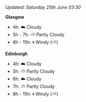 *Updated: Saturday 25th June 03:30*

**Glasgow**

* 4h: :cloud: Cloudy
* 5h - 7h: :partly_sunny: Partly Cloudy
* 8h - 15h: :cyclone: Windy (:partly_sunny:)

**Edinburgh**

* 4h: :cloud: Cloudy
* 5h: :partly_sunny: Partly Cloudy
* 6h: :cloud: Cloudy
* 7h: :partly_sunny: Partly Cloudy
* 8h - 15h: :cyclone: Windy (:partly_sunny:)
